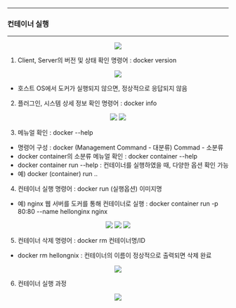 -----
### 컨테이너 실행
-----
<div align="center">
<img src="https://github.com/user-attachments/assets/d7959f14-0d83-4ce0-98c9-b25e605a442d">
</div>

1. Client, Server의 버전 및 상태 확인 명령어 : docker version
<div align="center">
<img src="https://github.com/user-attachments/assets/14d220b9-dcdb-4631-be19-55b221e0e758">
</div>

  - 호스트 OS에서 도커가 실행되지 않으면, 정상적으로 응답되지 않음

2. 플러그인, 시스템 상세 정보 확인 명령어 : docker info
<div align="center">
<img src="https://github.com/user-attachments/assets/a086589d-bfd1-4868-a8ce-dfe313446ee7">
<img src="https://github.com/user-attachments/assets/9e457b35-a368-4bf7-a95f-8d6601cc2621">
</div>

3. 메뉴얼 확인 : docker --help
  - 명령어 구성 : docker (Management Command - 대분류) Commad - 소분류
  - docker container의 소분류 메뉴얼 확인 : docker container --help
  - docker container run --help : 컨테이너를 실행하였을 때, 다양한 옵션 확인 가능
  - 예) docker (container) run ..

4. 컨테이너 실행 명령어 : docker run (실행옵션) 이미지명
  - 예) nginx 웹 서버를 도커를 통해 컨테이너로 실행 : docker container run -p 80:80 --name hellonginx nginx
<div align="center">
<img src="https://github.com/user-attachments/assets/5d19b095-2eee-4d5b-9e6c-3ff23508d41d">
<img src="https://github.com/user-attachments/assets/68a51eb2-04e5-4cf1-879b-1aea6b294ed5">
<img src="https://github.com/user-attachments/assets/ad761afa-e43f-4f79-820b-6dec0ab3c28d">
</div>

5. 컨테이너 삭제 명령어 : docker rm 컨테이너명/ID
  - docker rm hellongnix : 컨테이너의 이름이 정상적으로 출력되면 삭제 완료
<div align="center">
<img src="https://github.com/user-attachments/assets/3f417f9e-9077-4ab3-b3f4-4e28aa98d0c1">
</div>

6. 컨테이너 실행 과정
<div align="center">
<img src="https://github.com/user-attachments/assets/ee06d9d7-340d-43c1-b0da-c722d0ebb640">
</div>
